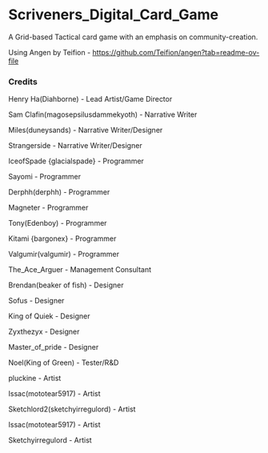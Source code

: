 # Scriveners_Digital_Card_Game
A Grid-based Tactical card game with an emphasis on community-creation.

Using Angen by Teifion - https://github.com/Teifion/angen?tab=readme-ov-file

### Credits 
Henry Ha(Diahborne) - Lead Artist/Game Director

Sam Clafin(magosepsilusdammekyoth) - Narrative Writer

Miles(duneysands) - Narrative Writer/Designer

Strangerside - Narrative Writer/Designer

IceofSpade {glacialspade} - Programmer

Sayomi - Programmer

Derphh(derphh) - Programmer

Magneter - Programmer

Tony(Edenboy) - Programmer

Kitami {bargonex} - Programmer

Valgumir(valgumir) - Programmer

The_Ace_Arguer - Management Consultant

Brendan(beaker of fish) - Designer

Sofus - Designer

King of Quiek - Designer

Zyxthezyx - Designer

Master_of_pride - Designer

Noel(King of Green) - Tester/R&D

pluckine - Artist

Issac(mototear5917) - Artist

Sketchlord2(sketchyirregulord) - Artist

Issac(mototear5917) - Artist

Sketchyirregulord - Artist

